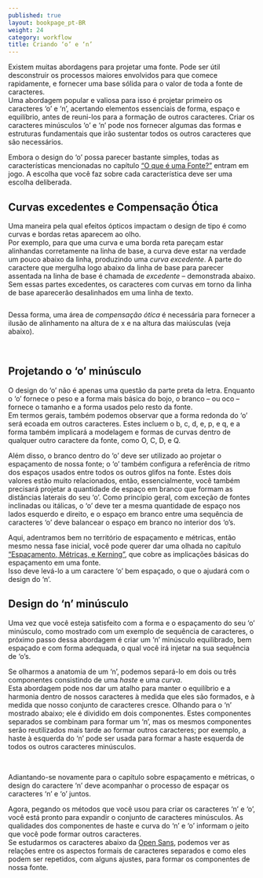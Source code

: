 ```yaml
---
published: true
layout: bookpage_pt-BR
weight: 24
category: workflow
title: Criando ‘o’ e ‘n’
---
```


Existem muitas abordagens para projetar uma fonte. Pode ser útil desconstruir os processos maiores
envolvidos para que comece rapidamente, e fornecer uma base sólida para o valor de toda a fonte de
caracteres.  
Uma abordagem popular e valiosa para isso é projetar primeiro os caracteres ‘o’ e ‘n’, acertando
elementos essenciais de forma, espaço e equilíbrio, antes de reuni-los para a formação de
outros caracteres. Criar os caracteres minúsculos ‘o’ e ‘n’ pode nos fornecer algumas das
formas e estruturas fundamentais que irão sustentar todos os outros caracteres que são necessários.

Embora o design do ‘o’ possa parecer bastante simples, todas as características mencionadas
no capítulo [“O que é uma Fonte?”][“What is a font?”] entram em jogo. A escolha que você faz sobre cada característica
deve ser uma escolha deliberada.

## Curvas excedentes e Compensação Ótica

Uma maneira pela qual efeitos ópticos impactam o design de tipo é como curvas e bordas retas aparecem
ao olho.  
Por exemplo, para que uma curva e uma borda reta pareçam estar alinhandas corretamente na
linha de base, a curva deve estar na verdade um pouco abaixo da linha, produzindo uma *curva excedente*. A
parte do caractere que mergulha logo abaixo da linha de base para parecer assentada na
linha de base é chamada de *excedente* &ndash; demonstrada abaixo. Sem essas partes excedentes, os caracteres com
curvas em torno da linha de base aparecerão desalinhados em uma linha de texto.

<img src="../en-US/images/underhang1.png" alt>

Dessa forma, uma área de *compensação ótica* é necessária para fornecer a ilusão de alinhamento
na altura de x e na altura das maiúsculas (veja abaixo).

<img src="../en-US/images/nox-opensans.png" alt>

<img src="../en-US/images/nox-merriw_1.png" alt>

## Projetando o ‘o’ minúsculo

O design do ‘o’ não é apenas uma questão da parte preta da letra. Enquanto o ‘o’ fornece
o peso e a forma mais básica do bojo, o branco &ndash; ou oco &ndash; fornece o tamanho e
a forma usados pelo resto da fonte.  
Em termos gerais, também podemos observar que a forma redonda do ‘o’ será ecoada em outros
caracteres. Estes incluem o b, c, d, e, p, e q, e a forma também implicará a modelagem
e formas de curvas dentro de qualquer outro caractere da fonte, como O, C, D, e Q.

Além disso, o branco dentro do ‘o’ deve ser utilizado ao projetar o espaçamento de nossa fonte; o
‘o’ também configura a referência de ritmo dos espaços usados entre todos os outros glifos na fonte. Estes dois
valores estão muito relacionados, então, essencialmente, você também precisará projetar a quantidade de espaço em branco que formam
as distâncias laterais do seu ‘o’. Como princípio geral, com exceção de fontes inclinadas ou
itálicas, o ‘o’ deve ter a mesma quantidade de espaço nos lados esquerdo e direito, e o espaço em
branco entre uma sequência de caracteres ‘o’ deve balancear o espaço em branco no interior dos ‘o’s.

Aqui, adentramos bem no território de espaçamento e métricas, então mesmo nessa fase inicial, você
pode querer dar uma olhada no capítulo [“Espaçamento, Métricas, e Kerning”][“Spacing, Metrics, and Kerning”], que cobre as implicações
básicas do espaçamento em uma fonte.  
Isso deve levá-lo a um caractere ‘o’ bem espaçado, o que o ajudará com o design do ‘n’.

## Design do ‘n’ minúsculo

Uma vez que você esteja satisfeito com a forma e o espaçamento do seu ‘o’ minúsculo, como mostrado com um exemplo
de sequência de caracteres, o próximo passo dessa abordagem é criar um ‘n’ minúsculo equilibrado, bem espaçado e
com forma adequada, o qual você irá injetar na sua sequência de ‘o’s.

Se olharmos a anatomia de um ‘n’, podemos separá-lo em dois ou três componentes consistindo de uma <i>haste</i> e uma <i>curva</i>.  
Esta abordagem pode nos dar um atalho para manter o equilíbrio e a harmonia dentro de nossos caracteres à medida que eles
são formados, e à medida que nosso conjunto de caracteres cresce. Olhando para o ‘n’ mostrado abaixo; ele é dividido em
dois componentes. Estes componentes separados se combinam para formar um ‘n’, mas os mesmos componentes
serão reutilizados mais tarde ao formar outros caracteres; por exemplo, a haste à esquerda do ‘n’ pode ser
usada para formar a haste esquerda de todos os outros caracteres minúsculos.

<img src="../en-US/images/n-compo-2.png" alt>

<img src="../en-US/images/n-compo-1_1.png" alt>

Adiantando-se novamente para o capítulo sobre espaçamento e métricas, o design do caractere ‘n’
deve acompanhar o processo de espaçar os caracteres ‘n’ e ‘o’ juntos.

Agora, pegando os métodos que você usou para criar os caracteres ‘n’ e ‘o’, você está pronto para expandir
o conjunto de caracteres minúsculos. As qualidades dos componentes de haste e curva do ‘n’ e ‘o’
informam o jeito que você pode formar outros caracteres.  
Se estudarmos os caracteres abaixo da [Open Sans], podemos ver as relações entre os aspectos
formais de caracteres separados e como eles podem ser repetidos, com alguns ajustes, para formar os
componentes de nossa fonte.

<img src="../en-US/images/h-m-n-curves.png" alt>

<img src="../en-US/images/b-c-d-e-curves.png" alt>

<img src="../en-US/images/i-j-t-f-curves.png" alt>

[“What is a font?”]: What_Is_a_Font.html
[“Spacing, Metrics, and Kerning”]: Spacing_Metrics_and_Kerning.html
[Open Sans]: http://opensans.com/
